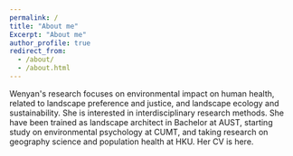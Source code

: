 ```yaml
---
permalink: /
title: "About me"
Excerpt: "About me"
author_profile: true
redirect_from: 
  - /about/
  - /about.html
---
```


Wenyan's research focuses on environmental impact on human health, related to landscape preference and justice, and landscape ecology and sustainability. She is interested in interdisciplinary research methods. She have been trained as landscape architect in Bachelor at AUST, starting study on environmental psychology at CUMT, and taking research on geography science and population health at HKU. Her CV is here.
